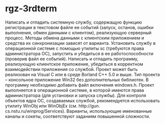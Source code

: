 # rgz-3rdterm
Написать и отладить системную службу, содержащую функцию 
регистрации в текстовом файле ее событий (запуск, останов, ошибки 
выполнения, обмен данными с клиентом), реализующую серверный 
процесс. Методы обмена данными с клиентским приложением и средства их синхронизации зависят от варианта. 
Установить службу в операционной системе с помощью утилиты 
sc (требуются права администратора ОС), запустить и убедиться в ее 
работоспособности (проверив файл ее событий). 
Написать и отладить программу, реализующую клиентское 
приложение, убедиться в корректном взаимодействии приложения со
службой.
Проект может быть реализован на Visual C или в среде Borland
C++ 5.0 и выше. Тип проекта – консольное приложение Win32 без дополнительных библиотек. В программу необходимо добавить файл 
включения windows.h. 
Проект выполняется в операционной системе, в которой имеются
права администратора (для установки и запуска службы). 
Для контроля объектов ядра ОС, создаваемых службой, рекомендуется использовать утилиту WinObj или WinObjEx (см. http://gun. cs.nstu.ru/winprog/Services). 
Варианты, использующие именованные каналы и сокеты, соответствуют заданиям повышенной сложности. 

